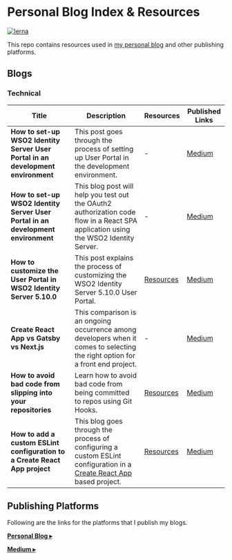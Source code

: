 # Personal Blog Index & Resources

[![lerna](https://img.shields.io/badge/maintained%20with-lerna-cc00ff.svg)](https://lerna.js.org/)

This repo contains resources used in [my personal blog](http://brionmario.com/blog) and other publishing platforms.

## Blogs

### Technical

| Title | Description | Resources | Published Links
| ------ | ------ | ------ | ------ |
| **How to set-up WSO2 Identity Server User Portal in an development environment** | This post goes through the process of setting up User Portal in the development environment. | - | [Medium](https://medium.com/@brionmario/how-to-set-up-wso2-identity-server-user-portal-in-an-development-environment-d406d15ec703) |
| **How to set-up WSO2 Identity Server User Portal in an development environment** | This blog post will help you test out the OAuth2 authorization code flow in a React SPA application using the WSO2 Identity Server. | - | [Medium](https://medium.com/@brionmario/oauth-2-0-authorization-code-flow-react-spa-demo-using-wso2-identity-server-5829b890a6d4) |
| **How to customize the User Portal in WSO2 Identity Server 5.10.0** | This post explains the process of customizing the WSO2 Identity Server 5.10.0 User Portal. | [Resources](./technical/how-to-customize-the-user-portal-in-wso2-identity-server-5.10.0) | [Medium](https://medium.com/@brionmario/how-to-customize-the-user-portal-in-wso2-identity-server-5-10-0-51a9ffdbefc4) |
| **Create React App vs Gatsby vs Next.js** | This comparison is an ongoing occurrence among developers when it comes to selecting the right option for a front end project. | - | [Medium](https://medium.com/@brionmario/create-react-app-vs-gatsby-vs-next-js-ca3d2e41bf5d) |
| **How to avoid bad code from slipping into your repositories** | Learn how to avoid bad code from being committed to repos using Git Hooks. | [Resources](./technical/how-to-avoid-bad-code-from-slipping-into-your-repositories) | [Medium](https://medium.com/@brionmario/how-to-avoid-bad-code-from-slipping-into-your-repositories-c0cc0876ddbd) |
| **How to add a custom ESLint configuration to a Create React App project** | This blog goes through the process of configuring a custom ESLint configuration in a [Create React App](https://create-react-app.dev/) based project. | [Resources](./technical/how-to-add-a-custom-eslint-configuration-to-a-create-react-app-project) | [Medium](https://medium.com/@brionmario/how-to-customize-the-user-portal-in-wso2-identity-server-5-10-0-51a9ffdbefc4) |

## Publishing Platforms

Following are the links for the platforms that I publish my blogs. 

[**Personal Blog ▸**](http://brionmario.com/blog)

[**Medium ▸**](https://medium.com/@brionmario)
